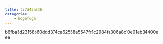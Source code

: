```yaml
---
title: ti7d45a736
categories:
    - hogefuga
---
```

b6fba3d23158b60ddd374ca62568a5547fc1c2984fa306a8c10e01eb34400eee